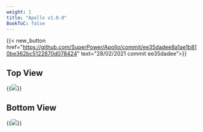```yaml
---
weight: 1
title: "Apollo v1.0.0"
BookToC: false
---
```


{{< new_button href="https://github.com/SuperPower/Apollo/commit/ee35dadee8a1ae1b810be362bc5122870d078424" text="28/02/2021 commit ee35dadee">}}

## Top View

{{<image src="/images/production/2021-03-02_18h37_58.png" >}}

## Bottom View

{{<image src="/images/production/2021-03-02_18h38_20.png" >}}
